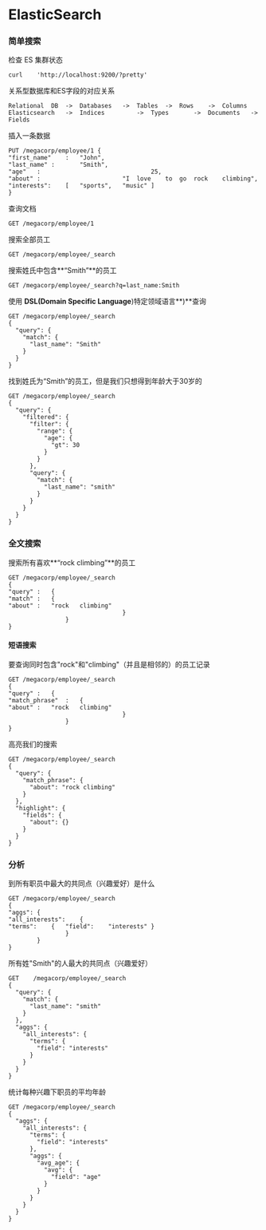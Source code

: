 # ElasticSearch


<!--more-->

### 简单搜索

检查 ES 集群状态

```shell
curl	'http://localhost:9200/?pretty'
```

关系型数据库和ES字段的对应关系

```shell
Relational	DB	->	Databases	->	Tables	->	Rows	->	Columns
Elasticsearch	->	Indices			->	Types		->	Documents	->	Fields
```

插入一条数据

```shell
PUT	/megacorp/employee/1 {
"first_name"	:	"John",
"last_name"	:		"Smith",
"age"	:								25,
"about"	:						"I	love	to	go	rock	climbing",
"interests":	[	"sports",	"music"	]
}
```

查询文档

```shell
GET	/megacorp/employee/1
```

搜索全部员工

```shell
GET	/megacorp/employee/_search
```

搜索姓氏中包含**“Smith”**的员工

```shell
GET	/megacorp/employee/_search?q=last_name:Smith
```

使用  **DSL(Domain Specific Language**)特定领域语言**)**查询

```shell
GET	/megacorp/employee/_search
{
  "query": {
    "match": {
      "last_name": "Smith"
    }
  }
}
```

找到姓氏为“Smith”的员工，但是我们只想得到年龄大于30岁的

```shell
GET	/megacorp/employee/_search
{
  "query": {
    "filtered": {
      "filter": {
        "range": {
          "age": {
            "gt": 30
          }
        }
      },
      "query": {
        "match": {
          "last_name": "smith"
        }
      }
    }
  }
}
```

### 全文搜索

搜索所有喜欢**“rock climbing”**的员工

```shell
GET	/megacorp/employee/_search
{
"query"	:	{
"match"	:	{
"about"	:	"rock	climbing"
								}
				}
}
```

#### 短语搜索

要查询同时包含"rock"和"climbing"（并且是相邻的）的员工记录

```shell
GET	/megacorp/employee/_search
{
"query"	:	{
"match_phrase"	:	{
"about"	:	"rock	climbing"
								}
				}
}
```

高亮我们的搜索

```shell
GET	/megacorp/employee/_search
{
  "query": {
    "match_phrase": {
      "about": "rock climbing"
    }
  },
  "highlight": {
    "fields": {
      "about": {}
    }
  }
}				
```

### 分析

到所有职员中最大的共同点（兴趣爱好）是什么

```shell
GET	/megacorp/employee/_search
{
"aggs":	{
"all_interests":	{
"terms":	{	"field":	"interests"	}
				}
		}
}
```

所有姓"Smith"的人最大的共同点（兴趣爱好）

 ```shell
 GET	/megacorp/employee/_search
 {
   "query": {
     "match": {
       "last_name": "smith"
     }
   },
   "aggs": {
     "all_interests": {
       "terms": {
         "field": "interests"
       }
     }
   }
 }
 ```

统计每种兴趣下职员的平均年龄

```shell
GET	/megacorp/employee/_search
{
  "aggs": {
    "all_interests": {
      "terms": {
        "field": "interests"
      },
      "aggs": {
        "avg_age": {
          "avg": {
            "field": "age"
          }
        }
      }
    }
  }
}
```


